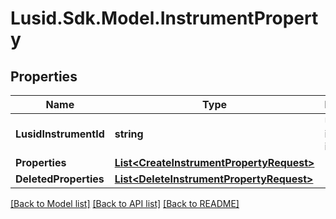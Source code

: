 # Lusid.Sdk.Model.InstrumentProperty
## Properties

Name | Type | Description | Notes
------------ | ------------- | ------------- | -------------
**LusidInstrumentId** | **string** | Unique instrument identifier | [optional] 
**Properties** | [**List&lt;CreateInstrumentPropertyRequest&gt;**](CreateInstrumentPropertyRequest.md) |  | [optional] 
**DeletedProperties** | [**List&lt;DeleteInstrumentPropertyRequest&gt;**](DeleteInstrumentPropertyRequest.md) |  | [optional] 

[[Back to Model list]](../README.md#documentation-for-models) [[Back to API list]](../README.md#documentation-for-api-endpoints) [[Back to README]](../README.md)


